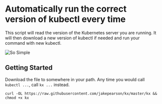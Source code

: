 # Automatically run the correct version of kubectl every time

This script will read the version of the Kubernetes server you are running. It will then download a new version of kubectl if needed and run your command with new kubectl.

![So Simple](https://media.giphy.com/media/3o6Zt16nOfEI0C9sPu/giphy.gif)

## Getting Started

Download the file to somewhere in your path. Any time you would call `kubectl ...`, call `kx ...` instead.

`curl -OL https://raw.githubusercontent.com/jakepearson/kx/master/kx && chmod +x kx`